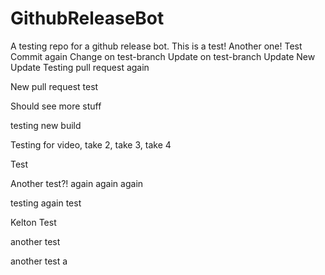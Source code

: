 # GithubReleaseBot
A testing repo for a  github release bot.
This is a test! Another one! Test Commit again
Change on test-branch
Update on test-branch
Update
New Update
Testing pull request again

New pull request test

Should see more stuff

testing new build

Testing for video, take 2, take 3, take 4

Test

Another test?! again again again

testing again
test

Kelton Test

another test

another test
a
